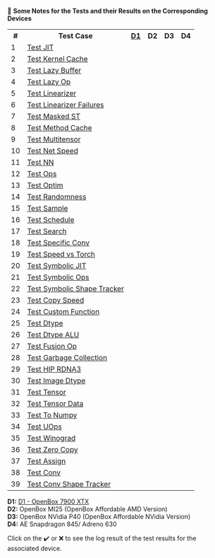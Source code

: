 :book: **Some Notes for the Tests and their Results on the Corresponding Devices**

<!-- - [Test JIT](test_jit.md)
- [Test Kernel Cache](test_kernel_cache.md)
- [Test Lazy Buffer](test_lazy_buffer.md)
- [Test Lazy Op](test_lazyop.md)
- [Test Linearizer](test_linearizer.md)
- [Test Linearizer Failures](test_linearizer_failures.md)
- [Test Masked ST](test_masked_st.md)
- [Test Method Cache](test_method_cache.md)
- [Test Multitensor](test_multitensor.md)
- [Test Net Speed](test_net_speed.md)
- [Test NN](test_nn.md)
- [Test Ops](test_ops.md)
- [Test Optim](test_optim.md)
- [Test Randomness](test_randomness.md)
- [Test Sample](test_sample.md)
- [Test Schedule](test_schedule.md)
- [Test Search](test_search.md)
- [Test Specific Conv](test_specific_conv.md)
- [Test Speed vs Torch](test_speed_v_torch.md)
- [Test Symbolic JIT](test_symbolic_jit.md)
- [Test Symbolic Ops](test_symbolic_ops.md)
- [Test Symbolic Shape Tracker](test_symbolic_shapetracker.md)
- [Test Copy Speed](test_copy_speed.md)
- [Test Custom Function](test_custom_function.md)
- [Test Dtype](test_dtype.md)
- [Test Dtype ALU](test_dtype_alu.md)
- [Test Fusion Op](test_fusion_op.md)
- [Test Garbage Collection](test_gc.md)
- [Test HIP RDNA3](test_hip_rdna3.md)
- [Test Image Dtype](test_image_dtype.md)
- [Test Tensor](test_tensor.md)
- [Test Tensor Data](test_tensor_data.md)
- [Test To Numpy](test_to_numpy.md)
- [Test UOps](test_uops.md)
- [Test Winograd](test_winograd.md)
- [Test Zero Copy](test_zero_copy.md)
- [Test Assign](test_assign.md)
- [Test Conv](test_conv.md)
- [Test Conv Shape Tracker](test_conv_shapetracker.md) -->

<table>
  <tr>
    <th>#</th>
    <th>Test Case</th>
    <th><a href="d1_inxiG.log">D1</a></th>
    <th>D2</th>
    <th>D3</th>
    <th>D4</th>
  </tr>
  <tr><td>1</td><td><a href="test_jit.md">Test JIT</a></td></tr>
  <tr><td>2</td><td><a href="test_kernel_cache.md">Test Kernel Cache</a></td></tr>
  <tr><td>3</td><td><a href="test_lazy_buffer.md">Test Lazy Buffer</a></td></tr>
  <tr><td>4</td><td><a href="test_lazyop.md">Test Lazy Op</a></td></tr>
  <tr><td>5</td><td><a href="test_linearizer.md">Test Linearizer</a></td></tr>
  <tr><td>6</td><td><a href="test_linearizer_failures.md">Test Linearizer Failures</a></td></tr>
  <tr><td>7</td><td><a href="test_masked_st.md">Test Masked ST</a></td></tr>
  <tr><td>8</td><td><a href="test_method_cache.md">Test Method Cache</a></td></tr>
  <tr><td>9</td><td><a href="test_multitensor.md">Test Multitensor</a></td></tr>
  <tr><td>10</td><td><a href="test_net_speed.md">Test Net Speed</a></td></tr>
  <tr><td>11</td><td><a href="test_nn.md">Test NN</a></td></tr>
  <tr><td>12</td><td><a href="test_ops.md">Test Ops</a></td></tr>
  <tr><td>13</td><td><a href="test_optim.md">Test Optim</a></td></tr>
  <tr><td>14</td><td><a href="test_randomness.md">Test Randomness</a></td></tr>
  <tr><td>15</td><td><a href="test_sample.md">Test Sample</a></td></tr>
  <tr><td>16</td><td><a href="test_schedule.md">Test Schedule</a></td></tr>
  <tr><td>17</td><td><a href="test_search.md">Test Search</a></td></tr>
  <tr><td>18</td><td><a href="test_specific_conv.md">Test Specific Conv</a></td></tr>
  <tr><td>19</td><td><a href="test_speed_v_torch.md">Test Speed vs Torch</a></td></tr>
  <tr><td>20</td><td><a href="test_symbolic_jit.md">Test Symbolic JIT</a></td></tr>
  <tr><td>21</td><td><a href="test_symbolic_ops.md">Test Symbolic Ops</a></td></tr>
  <tr><td>22</td><td><a href="test_symbolic_shapetracker.md">Test Symbolic Shape Tracker</a></td></tr>
  <tr><td>23</td><td><a href="test_copy_speed.md">Test Copy Speed</a></td></tr>
  <tr><td>24</td><td><a href="test_custom_function.md">Test Custom Function</a></td></tr>
  <tr><td>25</td><td><a href="test_dtype.md">Test Dtype</a></td></tr>
  <tr><td>26</td><td><a href="test_dtype_alu.md">Test Dtype ALU</a></td></tr>
  <tr><td>27</td><td><a href="test_fusion_op.md">Test Fusion Op</a></td></tr>
  <tr><td>28</td><td><a href="test_gc.md">Test Garbage Collection</a></td></tr>
  <tr><td>29</td><td><a href="test_hip_rdna3.md">Test HIP RDNA3</a></td></tr>
  <tr><td>30</td><td><a href="test_image_dtype.md">Test Image Dtype</a></td></tr>
  <tr><td>31</td><td><a href="test_tensor.md">Test Tensor</a></td></tr>
  <tr><td>32</td><td><a href="test_tensor_data.md">Test Tensor Data</a></td></tr>
  <tr><td>33</td><td><a href="test_to_numpy.md">Test To Numpy</a></td></tr>
  <tr><td>34</td><td><a href="test_uops.md">Test UOps</a></td></tr>
  <tr><td>35</td><td><a href="test_winograd.md">Test Winograd</a></td></tr>
  <tr><td>36</td><td><a href="test_zero_copy.md">Test Zero Copy</a></td></tr>
  <tr><td>37</td><td><a href="test_assign.md">Test Assign</a></td></tr>
  <tr><td>38</td><td><a href="test_conv.md">Test Conv</a></td></tr>
  <tr><td>39</td><td><a href="test_conv_shapetracker.md">Test Conv Shape Tracker</a></td></tr>
</table>

**D1:** <a href="d1_inxiG.log">D1 - OpenBox 7900 XTX</a>   
**D2:** OpenBox MI25 (OpenBox Affordable AMD Version)  
**D3:** OpenBox NVidia P40 (OpenBox Affordable NVidia Version)  
**D4:** AE Snapdragon 845/ Adreno 630  

Click on the ✔️ or ❌ to see the log result of the test results for the associated device.
